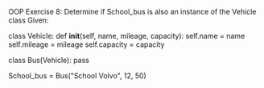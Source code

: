 OOP Exercise 8: Determine if School_bus is also an instance of the Vehicle class
Given:

class Vehicle:
def **init**(self, name, mileage, capacity):
self.name = name
self.mileage = mileage
self.capacity = capacity

class Bus(Vehicle):
pass

School_bus = Bus("School Volvo", 12, 50)
